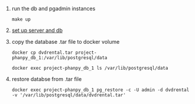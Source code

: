 1. run the db and pgadmin instances

   ```
   make up
   ```

2. [set up server and db](https://linuxhint.com/postgresql_docker/)

3. copy the database .tar file to docker volume

   ```
   docker cp dvdrental.tar project-phanpy_db_1:/var/lib/postgresql/data
   ```

   ```
   docker exec project-phanpy_db_1 ls /var/lib/postgresql/data
   ```

4. restore databse from .tar file

   ```
   docker exec project-phanpy_db_1 pg_restore -c -U admin -d dvdrental -v '/var/lib/postgresql/data/dvdrental.tar'
   ```
